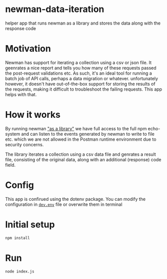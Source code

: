 # newman-data-iteration
helper app that runs newman as a library and stores the data along with the response code

# Motivation

Newman has support for iterating a collection using a csv or json file. It geenrates a nice report and tells you how many of these requests passed the post-request validations etc. As such, it's an ideal tool for running a batch job of API calls, perhaps a data migration or whatever. unfortunately however, it doesn't have out-of-the-box support for storing the results of the requests, making it difficult to troubleshoot the failing requests. This app helps with that.

# How it works

By running newman ["as a library"](https://github.com/postmanlabs/newman#using-newman-as-a-library) we have full access to the full npm echo-system and can listen to the events generated by newman to write to file etc. which we are not allowed in the Postman runtime environment due to security concerns.

The library iterates a collection using a csv data file and genrates a result file, consisting of the original data, along with an additional (response) code field.

# Config

This app is confirued using the dotenv package. You can modify the configuration in [`dev.env`](./.env) file  or overwrite them in terminal

# Initial setup

```bash
npm install
```

# Run

```bash
node index.js
``` 
